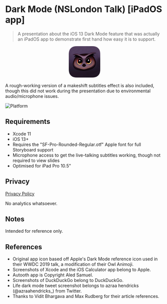 # Dark Mode (NSLondon Talk) [iPadOS app]

> A presentation about the iOS 13 Dark Mode feature that was actually an iPadOS app to demonstrate first hand how easy it is to support.

<p align="center">
<img src="RoundedIcon.png" width="100" height="100">
</p>

A rough-working version of a makeshift subtitles effect is also included, though this did not work during the presentation due to environmental audio/microphone issues.

![Platform](https://img.shields.io/badge/platform-iPadOS-lightgrey)


## Requirements 
* Xcode 11
* iOS 13+
* Requires the "SF-Pro-Rounded-Regular.otf" Apple font for full Storyboard support
* Microphone access to get the live-talking subtitles working, though not required to view slides
* Optimised for iPad Pro 10.5"


## Privacy
[Privacy Policy](https://github.com/SunburstEnzo/Privacy-Policy)

No analytics whatsoever. 


## Notes
Intended for reference only. 


## References

* Original app icon based off Apple's Dark Mode reference icon used in their WWDC 2019 talk, a modification of their Owl Animoji. 
* Screenshots of Xcode and the iOS Calculator app belong to Apple.
* Autooth app is Copyright Aled Samuel.
* Screenshots of DuckDuckGo belong to DuckDuckGo.
* Life dark mode tweet screenshot belongs to azraa hendricks (@azraahendricks_) from Twitter.
* Thanks to Vidit Bhargava and Max Rudberg for their article references.
